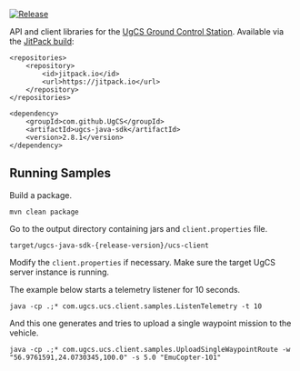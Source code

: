 [![Release](https://jitpack.io/v/UgCS/ugcs-java-sdk.svg)](https://jitpack.io/#UgCS/ugcs-java-sdk)

API and client libraries for the [UgCS Ground Control Station](https://www.ugcs.com/). Available via the [JitPack build](https://jitpack.io/#UgCS/ugcs-java-sdk):

```
<repositories>
    <repository>
        <id>jitpack.io</id>
        <url>https://jitpack.io</url>
    </repository>
</repositories>
```
```
<dependency>
    <groupId>com.github.UgCS</groupId>
    <artifactId>ugcs-java-sdk</artifactId>
    <version>2.8.1</version>
</dependency>
```

## Running Samples

Build a package.

```
mvn clean package
```

Go to the output directory containing jars and `client.properties` file.

```
target/ugcs-java-sdk-{release-version}/ucs-client
```

Modify the `client.properties` if necessary. Make sure the target UgCS server instance is running.

The example below starts a telemetry listener for 10 seconds.

```
java -cp .;* com.ugcs.ucs.client.samples.ListenTelemetry -t 10
```

And this one generates and tries to upload a single waypoint mission to the vehicle.

```
java -cp .;* com.ugcs.ucs.client.samples.UploadSingleWaypointRoute -w "56.9761591,24.0730345,100.0" -s 5.0 "EmuCopter-101"
```
